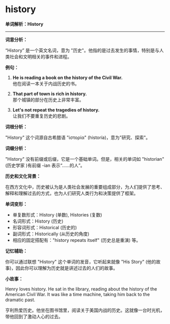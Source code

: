 # history

**单词解析：History**

  

* * *

**词意分析：**

  

“History” 是一个英文名词，意为 "历史"。他指的是过去发生的事情，特别是与人类社会和文明相关的事件和进程。

  

**例句：**

  

1.  **He is reading a book on the history of the Civil War.**  
    他在阅读一本关于内战历史的书。
    
      
    
2.  **That part of town is rich in history.**  
    那个城镇的部分在历史上非常丰富。
    
      
    
3.  **Let's not repeat the tragedies of history.**  
    让我们不要重复历史的悲剧。
    
      
    

  

**词根分析：**

  

"History" 这个词源自古希腊语 "ἱστορία" (historía)，意为"研究、探索"。

  

**词缀分析：**

  

"History" 没有前缀或后缀，它是一个基础单词。但是，相关的单词如 "historian" (历史学家 )有前缀 -ian 表示“……的人”。

  

**历史和文化背景：**

  

在西方文化中，历史被认为是人类社会发展的重要组成部分，为人们提供了思考、解释和理解过去的方式，也为人们研究人类行为和决策提供了框架。

  

**单词变形：**

  

*   单复数形式：History (单数), Histories (复数)
*   名词形式：History (历史)
*   形容词形式：Historical (历史的)
*   副词形式：Historically (从历史的角度)
*   相应的固定搭配有："history repeats itself" (历史总是重演) 等。

  

**记忆辅助：**

  

你可以通过联想 "History" 这个单词的发音，它听起来就像 "His Story" (他的故事)，因此你可以理解为历史就是讲述过去的人们的故事。

  

**小故事：**

  

Henry loves history. He sat in the library, reading about the history of the American Civil War. It was like a time machine, taking him back to the dramatic past.

  

亨利热爱历史。他坐在图书馆里，阅读关于美国内战的历史。这就像一台时光机，带他回到了激动人心的过去。

